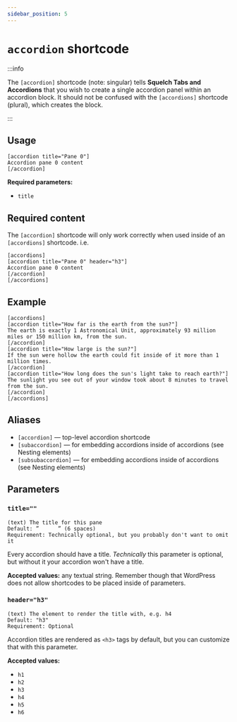 ```yaml
---
sidebar_position: 5
---
```


# `accordion` shortcode

:::info

The `[accordion]` shortcode (note: singular) tells **Squelch Tabs and Accordions** that you wish to create a single accordion panel within an accordion block. It should not be confused with the `[accordions]` shortcode (plural), which creates the block.

:::

## Usage


```
[accordion title="Pane 0"]
Accordion pane 0 content
[/accordion]
```

**Required parameters:**

* `title`

## Required content

The `[accordion]` shortcode will only work correctly when used inside of an `[accordions]` shortcode. i.e.

```
[accordions]
[accordion title="Pane 0" header="h3"]
Accordion pane 0 content
[/accordion]
[/accordions]
```

## Example

```
[accordions]
[accordion title="How far is the earth from the sun?"]
The earth is exactly 1 Astronomical Unit, approximately 93 million miles or 150 million km, from the sun.
[/accordion]
[accordion title="How large is the sun?"]
If the sun were hollow the earth could fit inside of it more than 1 million times.
[/accordion]
[accordion title="How long does the sun's light take to reach earth?"]
The sunlight you see out of your window took about 8 minutes to travel from the sun.
[/accordion]
[/accordions]
```

## Aliases

* `[accordion]` — top-level accordion shortcode
* `[subaccordion]` — for embedding accordions inside of accordions (see Nesting elements)
* `[subsubaccordion]` — for embedding accordions inside of accordions (see Nesting elements)

## Parameters

### `title=""`

```
(text) The title for this pane
Default: ”      ” (6 spaces)
Requirement: Technically optional, but you probably don't want to omit it
```

Every accordion should have a title. *Technically* this parameter is optional, but without it your accordion won't have a title.

**Accepted values:** any textual string. Remember though that WordPress does not allow shortcodes to be placed inside of parameters.

### `header="h3"`

```
(text) The element to render the title with, e.g. h4
Default: "h3"
Requirement: Optional
```

Accordion titles are rendered as `<h3>` tags by default, but you can customize that with this parameter.

**Accepted values:**

* `h1`
* `h2`
* `h3`
* `h4`
* `h5`
* `h6`

